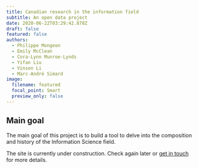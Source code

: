 ```yaml
---
title: Canadian research in the information field
subtitle: An open data project
date: 2020-06-22T03:29:42.878Z
draft: false
featured: false
authors:
  - Philippe Mongeon
  - Emily McClean
  - Cora-Lynn Munroe-Lynds
  - Yifan Liu
  - Vinson Li
  - Marc-André Simard
image:
  filename: featured
  focal_point: Smart
  preview_only: false
---
```


## Main goal
The main goal of this project is to build a tool to delve into the composition and history of the Information Science field.

The site is currently under construction. Check again later or [get in touch](https://qsslab.ca/#contact) for more details.

